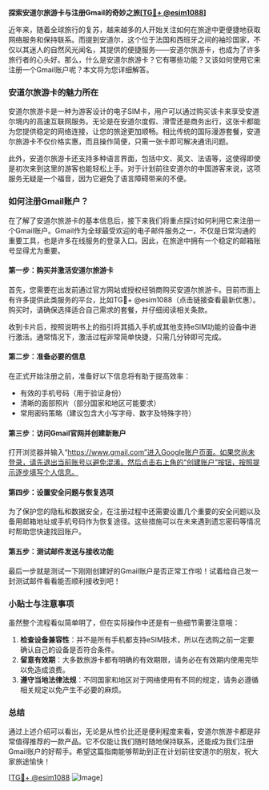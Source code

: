 **探索安道尔旅游卡与注册Gmail的奇妙之旅[[TG💪+ @esim1088](https://t.me/s/esim1088)]**

近年来，随着全球旅行的复苏，越来越多的人开始关注如何在旅途中更便捷地获取网络服务和保持联系。而提到安道尔，这个位于法国和西班牙之间的袖珍国家，不仅以其迷人的自然风光闻名，其提供的便捷服务——安道尔旅游卡，也成为了许多旅行者的心头好。那么，什么是安道尔旅游卡？它有哪些功能？又该如何使用它来注册一个Gmail账户呢？本文将为您详细解答。

### 安道尔旅游卡的魅力所在

安道尔旅游卡是一种为游客设计的电子SIM卡，用户可以通过购买该卡来享受安道尔境内的高速互联网服务。无论是在安道尔度假、滑雪还是商务出行，这张卡都能为您提供稳定的网络连接，让您的旅途更加顺畅。相比传统的国际漫游套餐，安道尔旅游卡不仅价格实惠，而且操作简便，只需一张卡即可解决通讯问题。

此外，安道尔旅游卡还支持多种语言界面，包括中文、英文、法语等，这使得即使是初次来到这里的游客也能轻松上手。对于计划前往安道尔的中国游客来说，这项服务无疑是一个福音，因为它避免了语言障碍带来的不便。

### 如何注册Gmail账户？

在了解了安道尔旅游卡的基本信息后，接下来我们将重点探讨如何利用它来注册一个Gmail账户。Gmail作为全球最受欢迎的电子邮件服务之一，不仅是日常沟通的重要工具，也是许多在线服务的登录入口。因此，在旅途中拥有一个稳定的邮箱账号显得尤为重要。

#### 第一步：购买并激活安道尔旅游卡

首先，您需要在出发前通过官方网站或授权经销商购买安道尔旅游卡。目前市面上有许多提供此类服务的平台，比如TG💪+ @esim1088（点击链接查看最新优惠）。购买时，请确保选择适合自己需求的套餐，并仔细阅读相关条款。

收到卡片后，按照说明书上的指引将其插入手机或其他支持eSIM功能的设备中进行激活。通常情况下，激活过程非常简单快捷，只需几分钟即可完成。

#### 第二步：准备必要的信息

在正式开始注册之前，准备好以下信息将有助于提高效率：

- 有效的手机号码（用于验证身份）
- 清晰的面部照片（部分国家和地区可能要求）
- 常用密码策略（建议包含大小写字母、数字及特殊字符）

#### 第三步：访问Gmail官网并创建新账户

打开浏览器并输入“https://www.gmail.com”进入Google账户页面。如果您尚未登录，请先退出当前账号以避免混淆。然后点击右上角的“创建账户”按钮，按照提示逐步填写个人信息。

#### 第四步：设置安全问题与恢复选项

为了保护您的隐私和数据安全，在注册过程中还需要设置几个重要的安全问题以及备用邮箱地址或手机号码作为恢复途径。这些措施可以在未来遇到遗忘密码等情况时帮助您快速找回账户。

#### 第五步：测试邮件发送与接收功能

最后一步就是测试一下刚刚创建好的Gmail账户是否正常工作啦！试着给自己发一封测试邮件看看能否顺利接收到吧！

### 小贴士与注意事项

虽然整个流程看似简单明了，但在实际操作中还是有一些细节需要注意哦：

1. **检查设备兼容性**：并不是所有手机都支持eSIM技术，所以在选购之前一定要确认自己的设备是否符合条件。
2. **留意有效期**：大多数旅游卡都有明确的有效期限，请务必在有效期内使用完毕以免造成浪费。
3. **遵守当地法律法规**：不同国家和地区对于网络使用有不同的规定，请务必遵循相关规定以免产生不必要的麻烦。

### 总结

通过上述介绍可以看出，无论是从性价比还是便利程度来看，安道尔旅游卡都是非常值得推荐的一款产品。它不仅能让我们随时随地保持联系，还能成为我们注册Gmail账户的好帮手。希望这篇指南能够帮助到正在计划前往安道尔的朋友，祝大家旅途愉快！

[[TG💪+ @esim1088](https://t.me/s/esim1088) ![Image](https://i.postimg.cc/4NQfJmqS/Snipaste-2025-05-13-00-14-12.png)]